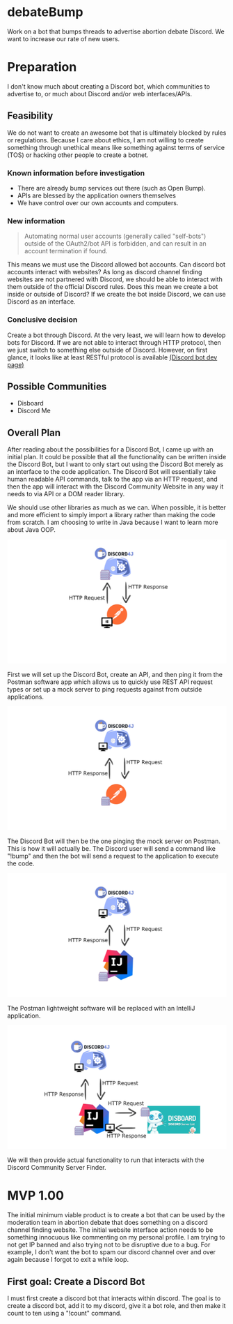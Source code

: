 # debateBump
Work on a bot that bumps threads to advertise abortion debate Discord. We want to increase our rate of new users.

# Preparation

I don't know much about creating a Discord bot, which communities to advertise to, or much about Discord and/or web interfaces/APIs. 

## Feasibility 

We do not want to create an awesome bot that is ultimately blocked by rules or regulations. Because I care about ethics, I am not willing to create something through unethical means like something against terms of service (TOS) or hacking other people to create a botnet.   

### Known information before investigation
* There are already bump services out there (such as Open Bump).
* APIs are blessed by the application owners themselves
* We have control over our own accounts and computers. 

### New information

> Automating normal user accounts (generally called "self-bots") outside of the OAuth2/bot API is forbidden, and can result in an account termination if found.

This means we must use the Discord allowed bot accounts. Can discord bot accounts interact with websites? As long as discord channel finding websites are not partnered with Discord, we should be able to interact with them outside of the official Discord rules. Does this mean we create a bot inside or outside of Discord? If we create the bot inside Discord, we can use Discord as an interface. 

### Conclusive decision

Create a bot through Discord. At the very least, we will learn how to develop bots for Discord. If we are not able to interact through HTTP protocol, then we just switch to something else outside of Discord. However, on first glance, it looks like at least RESTful protocol is available [(Discord bot dev page)](https://discordapp.com/developers/docs/intro)

## Possible Communities

* Disboard 
* Discord Me

## Overall Plan
After reading about the possibilities for a Discord Bot, I came up with an initial plan. It could be possible that all the functionality can be written inside the Discord Bot, but I want to only start out using the Discord Bot merely as an interface to the code application. The Discord Bot will essentially take human readable API commands, talk to the app via an HTTP request, and then the app will interact with the Discord Community Website in any way it needs to via API or a DOM reader library. 

We should use other libraries as much as we can. When possible, it is better and more efficient to simply import a library rather than making the code from scratch. I am choosing to write in Java because I want to learn more about Java OOP. 

![discordBump Stage 1](images/discordBump1.png)

First we will set up the Discord Bot, create an API, and then ping it from the Postman software app which allows us to quickly use REST API request types or set up a mock server to ping requests against from outside applications. 

![discordBump Stage 2](images/discordBump2.png)

The Discord Bot will then be the one pinging the mock server on Postman. This is how it will actually be. The Discord user will send a command like "!bump" and then the bot will send a request to the application to execute the code. 

![discordBump Stage 3](images/discordBump3.png)

The Postman lightweight software will be replaced with an IntelliJ application. 

![discordBump Stage 4](images/discordBump4.png)

We will then provide actual functionality to run that interacts with the Discord Community Server Finder. 

# MVP 1.00

The initial minimum viable product is to create a bot that can be used by the moderation team in abortion debate that does something on a discord channel finding website. The initial website interface action needs to be something innocuous like commenting on my personal profile. I am trying to not get IP banned and also trying not to be disruptive due to a bug. For example, I don't want the bot to spam our discord channel over and over again because I forgot to exit a while loop. 

## First goal: Create a Discord Bot

I must first create a discord bot that interacts within discord. The goal is to create a discord bot, add it to my discord, give it a bot role, and then make it count to ten using a "!count" command. 